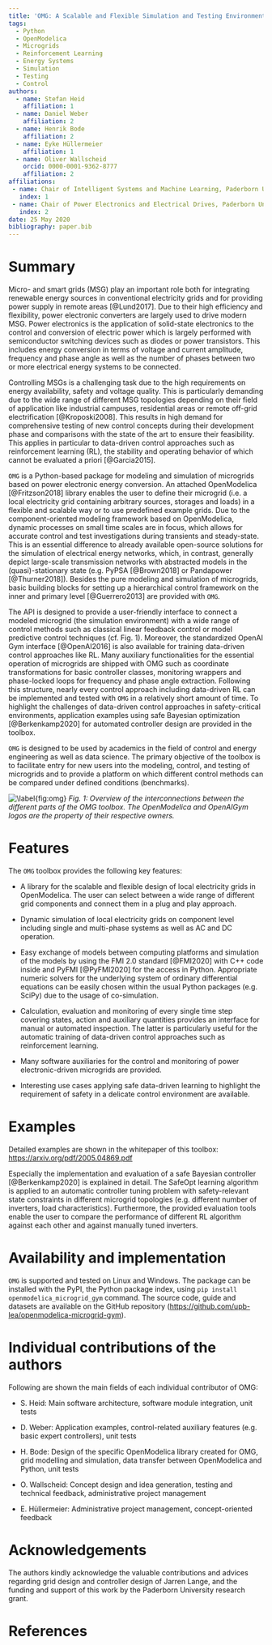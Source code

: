 ```yaml
---
title: 'OMG: A Scalable and Flexible Simulation and Testing Environment Toolbox for Intelligent Microgrid Control'
tags:
  - Python
  - OpenModelica
  - Microgrids
  - Reinforcement Learning
  - Energy Systems
  - Simulation
  - Testing
  - Control
authors:
  - name: Stefan Heid
    affiliation: 1
  - name: Daniel Weber
    affiliation: 2
  - name: Henrik Bode
    affiliation: 2
  - name: Eyke Hüllermeier
    affiliation: 1
  - name: Oliver Wallscheid
    orcid: 0000-0001-9362-8777
    affiliation: 2
affiliations:
 - name: Chair of Intelligent Systems and Machine Learning, Paderborn University
   index: 1
 - name: Chair of Power Electronics and Electrical Drives, Paderborn University
   index: 2
date: 25 May 2020
bibliography: paper.bib
---
```


# Summary


Micro- and smart grids (MSG) play an important role both for integrating renewable energy sources in conventional electricity grids and for providing power supply in remote areas [@Lund2017]. 
Due to their high efficiency and flexibility, power electronic converters are largely used to drive modern MSG.
Power electronics is the application of solid-state electronics to the control and conversion of electric power which is largely performed with semiconductor switching devices such as diodes or power transistors.
This includes energy conversion in terms of voltage and current amplitude, frequency and phase angle as well as the number of phases between two or more electrical energy systems to be connected.


Controlling MSGs is a challenging task due to the high requirements on energy availability, safety and voltage quality. 
This is particularly demanding due to the wide range of different MSG topologies depending on their field of application like industrial campuses, residential areas or remote off-grid electrification [@Kroposki2008].
This results in high demand for comprehensive testing of new control concepts during their development phase and comparisons with the state of the art to ensure their feasibility.
This applies in particular to data-driven control approaches such as reinforcement learning (RL), the stability and operating behavior of which cannot be evaluated a priori [@Garcia2015].


``OMG`` is a Python-based package for modeling and simulation of microgrids based on power electronic energy conversion.
An attached OpenModelica [@Fritzson2018] library enables the user to define their microgrid (i.e. a local electricity grid containing arbitrary sources, storages and loads) in a flexible and scalable way or to use predefined example grids. 
Due to the component-oriented modeling framework based on OpenModelica, dynamic processes on small time scales are in focus, which allows for accurate control and test investigations during transients and steady-state.
This is an essential difference to already available open-source solutions for the simulation of electrical energy networks, which, in contrast, generally depict large-scale transmission networks with abstracted models in the (quasi)-stationary state (e.g. PyPSA [@Brown2018] or Pandapower [@Thurner2018]). Besides the pure modeling and simulation of microgrids, basic building blocks for setting up a hierarchical control framework on the inner and primary level [@Guerrero2013] are provided with ``OMG``. 


The API is designed to provide a user-friendly interface to connect a modeled microgrid (the simulation environment) with a wide range of control methods such as classical linear feedback control or model predictive control techniques (cf. Fig. 1). Moreover, the standardized OpenAI Gym interface [@OpenAI2016] is also available for training data-driven control approaches like RL. 
Many auxiliary functionalities for the essential operation of microgrids are shipped with OMG such as coordinate transformations for basic controller classes, monitoring wrappers and phase-locked loops for frequency and phase angle extraction. 
Following this structure, nearly every control approach including data-driven RL can be implemented and tested with ``OMG`` in a relatively short amount of time. 
To highlight the challenges of data-driven control approaches in safety-critical environments, application examples using safe Bayesian optimization [@Berkenkamp2020] for automated controller design are provided in the toolbox. 


``OMG`` is designed to be used by academics in the field of control and energy engineering as well as data science. The primary objective of the toolbox is to facilitate entry for new users into the modeling, control, and testing of microgrids and to provide a platform on which different control methods can be compared under defined conditions (benchmarks).


![\label{fig:omg}](omg.png)
_Fig. 1:  Overview of the interconnections between the different parts of the  OMG  toolbox.  The  OpenModelica and  OpenAIGym logos are the property of their respective owners._

# Features

The ``OMG`` toolbox provides the following key features:


* A library for the scalable and flexible design of local electricity grids in OpenModelica.
The user can select between a wide range of different grid components and connect them in a plug and play approach.

* Dynamic simulation of local electricity grids on component level including single and multi-phase systems as well as AC and DC operation. 

* Easy exchange of models between computing platforms and simulation of the models by using the FMI 2.0 standard [@FMI2020] with C++ code inside and PyFMI [@PyFMI2020] for the access in Python. Appropriate numeric solvers for the underlying system of ordinary differential equations can be easily chosen within the usual Python packages (e.g. SciPy) due to the usage of co-simulation. 

* Calculation, evaluation and monitoring of every single time step covering states, action and auxiliary quantities provides an interface for manual or automated inspection. The latter is particularly useful for the automatic training of data-driven control approaches such as reinforcement learning.

* Many software auxiliaries for the control and monitoring of power electronic-driven microgrids are provided.

* Interesting use cases applying safe data-driven learning to highlight the requirement of safety in a delicate control environment are available.

# Examples

Detailed examples are shown in the whitepaper of this toolbox: https://arxiv.org/pdf/2005.04869.pdf

Especially the implementation and evaluation of a safe Bayesian controller [@Berkenkamp2020] is explained in detail.
The SafeOpt learning algorithm is applied to an automatic controller tuning problem with safety-relevant state constraints in different microgrid topologies (e.g. different number of inverters, load characteristics). 
Furthermore, the provided evaluation tools enable the user to compare the performance of different RL algorithm against each other and against manually tuned inverters. 



# Availability and implementation
``OMG`` is supported and tested on Linux and Windows. The package can be 
installed with the PyPI, the Python package index, using 
`pip install openmodelica_microgrid_gym` command. The source code, guide and 
datasets are available on the GitHub repository (https://github.com/upb-lea/openmodelica-microgrid-gym). 

# Individual contributions of the authors

Following are shown the main fields of each individual contributor of OMG: 

* S. Heid: Main software architecture, software module integration, unit tests 

* D. Weber: Application examples, control-related auxiliary features (e.g. basic expert controllers), unit tests

* H. Bode: Design of the specific OpenModelica library created for OMG, grid modelling and simulation, data transfer between OpenModelica and Python, unit tests

* O. Wallscheid: Concept design and idea generation, testing and technical feedback, administrative project management

* E. Hüllermeier: Administrative project management, concept-oriented feedback



# Acknowledgements

The authors kindly acknowledge the valuable contributions and advices regarding grid design and controller design of Jarren Lange, and the funding and support of this work by the Paderborn 
University research grant. 

# References

